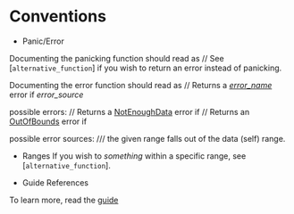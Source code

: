 # Conventions

* Panic/Error

Documenting the panicking function should read as
// See [`alternative_function`] if you wish to return an error instead of panicking.

Documenting the error function should read as
// Returns a [_error_name_](crate::error::ErrorType::_error_name_) error if _error_source_

possible errors:
// Returns a [NotEnoughData](crate::error::ErrorType::NotEnoughData) error if
// Returns an [OutOfBounds](crate::error::ErrorType::OutOfBounds) error if

possible error sources:
/// the given range falls out of the data (self) range.

* Ranges
If you wish to _something_ within a specific range, see [`alternative_function`].

* Guide References

To learn more, read the [guide](crate::guide::_where_)